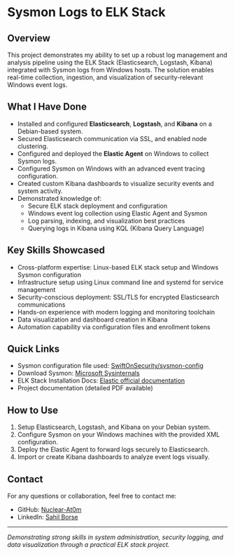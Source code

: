 # Sysmon Logs to ELK Stack

## Overview

This project demonstrates my ability to set up a robust log management and analysis pipeline using the ELK Stack (Elasticsearch, Logstash, Kibana) integrated with Sysmon logs from Windows hosts. The solution enables real-time collection, ingestion, and visualization of security-relevant Windows event logs.

## What I Have Done

- Installed and configured **Elasticsearch**, **Logstash**, and **Kibana** on a Debian-based system.
- Secured Elasticsearch communication via SSL, and enabled node clustering.
- Configured and deployed the **Elastic Agent** on Windows to collect Sysmon logs.
- Configured Sysmon on Windows with an advanced event tracing configuration.
- Created custom Kibana dashboards to visualize security events and system activity.
- Demonstrated knowledge of:
  - Secure ELK stack deployment and configuration
  - Windows event log collection using Elastic Agent and Sysmon
  - Log parsing, indexing, and visualization best practices
  - Querying logs in Kibana using KQL (Kibana Query Language)

## Key Skills Showcased

- Cross-platform expertise: Linux-based ELK stack setup and Windows Sysmon configuration
- Infrastructure setup using Linux command line and systemd for service management
- Security-conscious deployment: SSL/TLS for encrypted Elasticsearch communications
- Hands-on experience with modern logging and monitoring toolchain
- Data visualization and dashboard creation in Kibana
- Automation capability via configuration files and enrollment tokens

## Quick Links

- Sysmon configuration file used: [SwiftOnSecurity/sysmon-config](https://github.com/SwiftOnSecurity/sysmon-config)
- Download Sysmon: [Microsoft Sysinternals](https://docs.microsoft.com/en-us/sysinternals/downloads/sysmon)
- ELK Stack Installation Docs: [Elastic official documentation](https://www.elastic.co/guide/en/elasticsearch/reference/current/deb.html)
- Project documentation (detailed PDF available)

## How to Use

1. Setup Elasticsearch, Logstash, and Kibana on your Debian system.
2. Configure Sysmon on your Windows machines with the provided XML configuration.
3. Deploy the Elastic Agent to forward logs securely to Elasticsearch.
4. Import or create Kibana dashboards to analyze event logs visually.

## Contact

For any questions or collaboration, feel free to contact me:

- GitHub: [Nuclear-At0m](https://github.com/Nucl3arAt0m)
- LinkedIn: [Sahil Borse](https://www.linkedin.com/in/sahillborse/)

---

*Demonstrating strong skills in system administration, security logging, and data visualization through a practical ELK stack project.*
